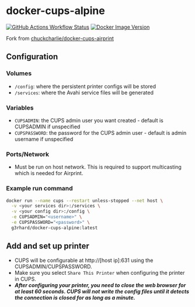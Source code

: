 # docker-cups-alpine

[![GitHub Actions Workflow Status](https://img.shields.io/github/actions/workflow/status/g3rhard/docker-cups-alpine/build.yml?branch=production&style=for-the-badge&logo=github&color=333333)](https://github.com/g3rhard/docker-cups-alpine/actions/workflows/build.yml)
[![Docker Image Version](https://img.shields.io/docker/v/g3rhard/docker-cups-alpine?style=for-the-badge&logo=docker&logoColor=white&color=333333)](https://hub.docker.com/r/g3rhard/docker-cups-alpine)

Fork from [chuckcharlie/docker-cups-airprint](https://github.com/chuckcharlie/cups-avahi-airprint)

## Configuration

### Volumes

* `/config`: where the persistent printer configs will be stored
* `/services`: where the Avahi service files will be generated

### Variables

* `CUPSADMIN`: the CUPS admin user you want created - default is CUPSADMIN if unspecified
* `CUPSPASSWORD`: the password for the CUPS admin user - default is admin username if unspecified

### Ports/Network

* Must be run on host network. This is required to support multicasting which is needed for Airprint.

### Example run command

```sh
docker run --name cups --restart unless-stopped --net host \
  -v <your services dir>:/services \
  -v <your config dir>:/config \
  -e CUPSADMIN="<username>" \
  -e CUPSPASSWORD="<password>" \
  g3rhard/docker-cups-alpine:latest
```

## Add and set up printer

* CUPS will be configurable at http://[host ip]:631 using the CUPSADMIN/CUPSPASSWORD.
* Make sure you select `Share This Printer` when configuring the printer in CUPS.
* ***After configuring your printer, you need to close the web browser for at least 60 seconds. CUPS will not write the config files until it detects the connection is closed for as long as a minute.***
